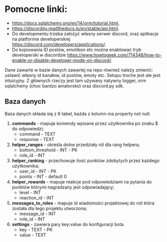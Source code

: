 # Pomocne linki: 
- https://docs.sqlalchemy.org/en/14/orm/tutorial.html, 
- https://discordpy.readthedocs.io/en/stable/api.html. 
- Do developmentu trzeba założyć własny serwer discord, oraz aplikacje na platformie developerskiej https://discord.com/developers/applications/. 
- Do kopiowania ID postów, emotikon etc można enablować tryb developerski w discordzie https://www.howtogeek.com/714348/how-to-enable-or-disable-developer-mode-on-discord/.  

Dane zawarte w bazie danych zawartej na repo również należy zmienić: ustawić własny id kanałow, id postów, emoty etc. Setupu troche jest ale jest intuicyjny. Z głównych rzeczy jest tam używany natywny logger, orm sqlalchemy (choc bardzo amatorsko) oraz discord.py sdk.

## Baza danych
Baza danych składa się z 6 tabel, każda z kolumn ma property not null:
 1. **commands** - mapuje komendy wpisane przez użytkownika po znaku $ do odpowiedzi;
    - command - TEXT
    - response - TEXT
 2. **helper_ranges** - określa dolne przedziały ról dla  rang helpera;
    - bottom_threshold - INT - PK
    - role_id - INT
 3. **helper_ranking** - przechowuje ilość punktów zdobytych przez każdego użytkownika;
    - user_id - INT - PK
    - points - INT - default 0
 4. **helper_rewards** - mapuje reakcje pod odpowiedziami na pytania do punktów którymi nagradzany jest odpowiadający;
    - level - INT
    - reaction_id - INT
 5. **messages_to_roles** - mapuje id wiadomości projektowej do roli która została dla tego projektu utworzona;
    - message_id - INT
    - role_id - INT
 6. **settings** - zawiera pary key:value do konfiguracji bota
    - key - TEXT - PK
    - value - TEXT